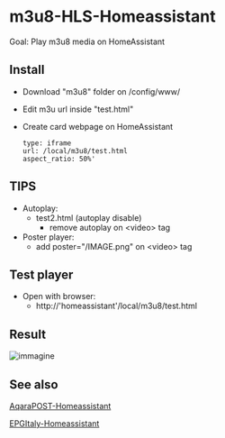 # m3u8-HLS-Homeassistant
Goal: Play m3u8 media on HomeAssistant

## Install ##
* Download "m3u8" folder on /config/www/ 
* Edit m3u url inside "test.html"
* Create card webpage on HomeAssistant
     
      type: iframe
      url: /local/m3u8/test.html
      aspect_ratio: 50%'
      
## TIPS ##
* Autoplay:
    * test2.html (autoplay disable)
       * remove autoplay on \<video\> tag
* Poster player:
    * add poster="/IMAGE.png" on \<video\> tag

## Test player ##
* Open with browser:
     * http://'homeassistant'/local/m3u8/test.html


 ## Result ##
![immagine](https://github.com/sdavides/m3u8-HLS-Homeassistant/assets/31100253/efd8183d-961e-45bc-abfd-000730ebb154)


## See also ##

[AqaraPOST-Homeassistant](https://github.com/sdavides/AqaraPOST-Homeassistant/)

[EPGItaly-Homeassistant](https://github.com/sdavides/EPGItaly-Homeassistant/)

     

